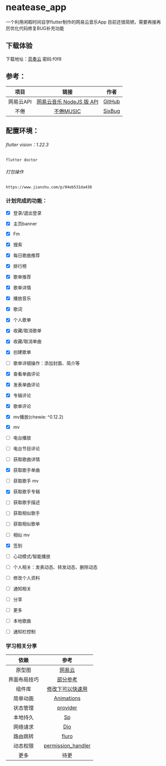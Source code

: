 # neatease_app

一个利用闲暇时间自学flutter制作的网易云音乐App
目前还很简陋，需要再接再厉优化代码修复BUG补充功能 

## 下载体验
下载地址：[蓝奏云](https://slot.lanzous.com/b01c4xw0d) 密码:f0f8

## 参考：

| 项目 | 链接 | 作者 |
| :-----: | :----: | :----: |
| 网易云API | [网易云音乐 NodeJS 版 API](https://binaryify.github.io/NeteaseCloudMusicApi/#/) | [GitHub](https://github.com/Binaryify/NeteaseCloudMusicApi) |
| 不倦 | [不倦MUSIC](https://github.com/2697a/bujuan-sixbugs) | [SixBug](https://github.com/2697a) | 

## 配置环境： 
###### flutter vision：1.22.3
```
flutter doctor
```

###### 打包操作
```
https://www.jianshu.com/p/04eb531da438
```


### 计划完成的功能：

- [x] 登录/退出登录
- [x] 主页banner
- [x] Fm
- [x] 搜索
- [x] 每日歌曲推荐
- [x] 排行榜
- [x] 歌单推荐
- [x] 歌单详情
- [x] 播放音乐
- [x] 歌词
- [x] 个人歌单
- [x] 收藏/取消歌单
- [x] 收藏/取消单曲
- [x] 创建歌单
- [ ] 歌单详细操作：添加封面、简介等
- [x] 查看单曲评论
- [X] 发表单曲评论
- [X] 专辑评论
- [x] 歌单评论
- [x] mv播放(chewie: ^0.12.2)
- [x] mv 
- [ ] 电台播放
- [ ] 电台节目评论
- [ ] 获取歌曲详情
- [X] 获取歌手单曲
- [ ] 获取歌手 mv
- [X] 获取歌手专辑
- [ ] 获取歌手描述
- [ ] 获取相似歌手
- [ ] 获取相似歌单
- [ ] 相似 mv
- [x] 签到
- [ ] 心动模式/智能播放
- [ ] 个人相关：发表动态、转发动态、删除动态
- [ ] 修改个人资料
- [ ] 通知相关
- [ ] 分享
- [ ] 更多
- [ ] 本地歌曲
- [ ] 通知栏控制 
  

### 学习相关分享
| 依赖 | 参考 |  
| :-----: | :----: | 
|原型图|[网易云](https://www.xiaopiu.com/h5/byId?type=project&id=58e1d3a6770483bb5e710ae5&activePage=38)|
|界面布局技巧| [部分参考](https://www.jianshu.com/p/605610329656?utm_campaign=hugo)|
|组件库|[修改下可以快速用](https://mobile.51cto.com/ahot-622058.htm)|
| 简单动画| [Animations](https://www.jianshu.com/p/574171669896) |
| 状态管理 | [provider](https://book.flutterchina.club/chapter7/provider.html) | 
| 本地持久 | [Sp](https://www.jianshu.com/p/fa739667242a) | 
| 网络请求 | [Dio](https://blog.csdn.net/mqdxiaoxiao/article/details/102859897) | 
| 路由跳转 | [fluro](https://www.jianshu.com/p/1faaeaf4f3f7) | 
| 动态权限 | [permission_handler](https://www.uedbox.com/post/65424/) | 
| 更多 | 待更 | 

